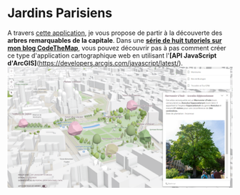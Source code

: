 # Jardins Parisiens

A travers [cette application](https://japalenos.github.io/JS-API/Jardins-Parisiens/), je vous propose de partir à la découverte des **arbres remarquables de la capitale**.
Dans une [**série de huit tutoriels sur mon blog CodeTheMap**](https://www.codethemap.fr/2023/07/prise-en-main-de-lapi-javascript-intro.html), vous pouvez découvrir pas à pas comment créer ce type d'application cartographique web en utilisant l'**[API JavaScript d'ArcGIS]**(https://developers.arcgis.com/javascript/latest/).
![screenshot](./style/screenshot3.PNG)





